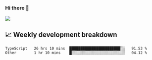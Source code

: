 ### Hi there 👋
<img align="center" src="https://github-readme-stats.vercel.app/api?username=Tumao727&show_icons=true&hide_title=true&theme=dracula" />


## 📈 Weekly development breakdown
<!--START_SECTION:waka-->

```text
TypeScript   26 hrs 10 mins  ███████████████████████░░   91.53 %
Other        1 hr 10 mins    █░░░░░░░░░░░░░░░░░░░░░░░░   04.12 %
```

<!--END_SECTION:waka-->